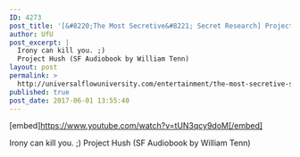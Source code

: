 ```yaml
---
ID: 4273
post_title: '[&#8220;The Most Secretive&#8221; Secret Research] Project Hush (SF Audiobook)'
author: UfU
post_excerpt: |
  Irony can kill you. ;)
  Project Hush (SF Audiobook by William Tenn)
layout: post
permalink: >
  http://universalflowuniversity.com/entertainment/the-most-secretive-secret-research-project-hush-sf-audiobook/
published: true
post_date: 2017-06-01 13:55:40
---
```

[embed]https://www.youtube.com/watch?v=tUN3qcy9doM[/embed]<br>
<p>Irony can kill you. ;)
Project Hush (SF Audiobook by William Tenn)</p>